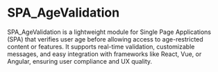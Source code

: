# SPA_AgeValidation
SPA_AgeValidation is a lightweight module for Single Page Applications (SPA) that verifies user age before allowing access to age-restricted content or features. It supports real-time validation, customizable messages, and easy integration with frameworks like React, Vue, or Angular, ensuring user compliance and UX quality.
